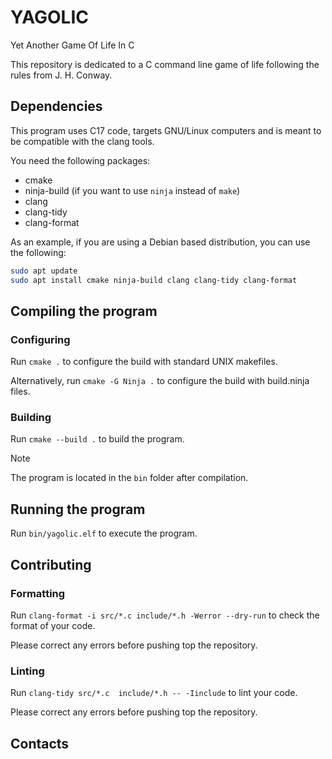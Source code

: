 # YAGOLIC

Yet Another Game Of Life In C

This repository is dedicated to a C command line game of life following the rules from J. H. Conway.

## Dependencies

This program uses C17 code, targets GNU/Linux computers and is meant to be compatible with the clang tools.

You need the following packages:

- cmake
- ninja-build (if you want to use `ninja` instead of `make`)
- clang
- clang-tidy
- clang-format

As an example, if you are using a Debian based distribution, you can use the following:

```sh
sudo apt update
sudo apt install cmake ninja-build clang clang-tidy clang-format
```

## Compiling the program

### Configuring

Run `cmake .` to configure the build with standard UNIX makefiles.

Alternatively, run `cmake -G Ninja .` to configure the build with build.ninja files.

### Building

Run `cmake --build .` to build the program.

> [!NOTE]
> The program is located in the `bin` folder after compilation.

## Running the program

Run `bin/yagolic.elf` to execute the program.

## Contributing

### Formatting

Run `clang-format -i src/*.c include/*.h -Werror --dry-run` to check the format of your code.

Please correct any errors before pushing top the repository.

### Linting

Run `clang-tidy src/*.c  include/*.h -- -Iinclude` to lint your code.

Please correct any errors before pushing top the repository.

## Contacts
